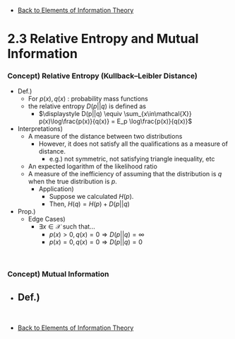 * [Back to Elements of Information Theory](../../main.md)

# 2.3 Relative Entropy and Mutual Information

### Concept) Relative Entropy (Kullback–Leibler Distance)
- Def.)
  - For $`p(x), q(x)`$ : probability mass functions
  - the relative entropy $`D(p||q)`$ is defined as
    - $`\displaystyle D(p||q) \equiv \sum_{x\in\mathcal{X}} p(x)\log\frac{p(x)}{q(x)} = E_p \log\frac{p(x)}{q(x)}`$
- Interpretations)
  - A measure of the distance between two distributions
    - However, it does not satisfy all the qualifications as a measure of distance.
      - e.g.) not symmetric, not satisfying triangle inequality, etc
  - An expected logarithm of the likelihood ratio
  - A measure of the inefficiency of assuming that the distribution is $`q`$ when the true distribution is $`p`$.
    - Application)
      - Suppose we calculated $`H(p)`$.
      - Then, $`H(q) = H(p) + D(p||q)`$
- Prop.)
  - Edge Cases)
    - $`\exists x \in \mathcal{X}`$ such that...
      - $`p(x) \gt 0, q(x)=0 \Rightarrow D(p||q) = \infty`$
      - $`p(x)= 0, q(x)=0 \Rightarrow D(p||q) = 0`$

<br>

### Concept) Mutual Information
- Def.)
  - 








<br>

* [Back to Elements of Information Theory](../../main.md)